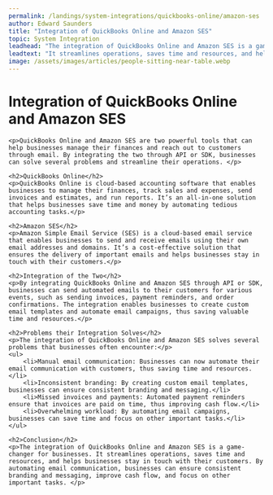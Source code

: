 ```yaml
---
permalink: /landings/system-integrations/quickbooks-online/amazon-ses
author: Edward Saunders
title: "Integration of QuickBooks Online and Amazon SES"
topic: System Integration
leadhead: "The integration of QuickBooks Online and Amazon SES is a game-changer for businesses"
leadtext: "It streamlines operations, saves time and resources, and helps businesses stay in touch with their customers. By automating email communication, businesses can ensure consistent branding and messaging, improve cash flow, and focus on other important tasks."
image: /assets/images/articles/people-sitting-near-table.webp
---
```

<div class="arttext">	<h1>Integration of QuickBooks Online and Amazon SES</h1>
	
	<p>QuickBooks Online and Amazon SES are two powerful tools that can help businesses manage their finances and reach out to customers through email. By integrating the two through API or SDK, businesses can solve several problems and streamline their operations. </p>

	<h2>QuickBooks Online</h2>
	<p>QuickBooks Online is cloud-based accounting software that enables businesses to manage their finances, track sales and expenses, send invoices and estimates, and run reports. It’s an all-in-one solution that helps businesses save time and money by automating tedious accounting tasks.</p>

	<h2>Amazon SES</h2>
	<p>Amazon Simple Email Service (SES) is a cloud-based email service that enables businesses to send and receive emails using their own email addresses and domains. It’s a cost-effective solution that ensures the delivery of important emails and helps businesses stay in touch with their customers.</p>

	<h2>Integration of the Two</h2>
	<p>By integrating QuickBooks Online and Amazon SES through API or SDK, businesses can send automated emails to their customers for various events, such as sending invoices, payment reminders, and order confirmations. The integration enables businesses to create custom email templates and automate email campaigns, thus saving valuable time and resources.</p>

	<h2>Problems their Integration Solves</h2>
	<p>The integration of QuickBooks Online and Amazon SES solves several problems that businesses often encounter:</p>
	<ul>
		<li>Manual email communication: Businesses can now automate their email communication with customers, thus saving time and resources.</li>
		<li>Inconsistent branding: By creating custom email templates, businesses can ensure consistent branding and messaging.</li>
		<li>Missed invoices and payments: Automated payment reminders ensure that invoices are paid on time, thus improving cash flow.</li>
		<li>Overwhelming workload: By automating email campaigns, businesses can save time and focus on other important tasks.</li>
	</ul>

	<h2>Conclusion</h2>
	<p>The integration of QuickBooks Online and Amazon SES is a game-changer for businesses. It streamlines operations, saves time and resources, and helps businesses stay in touch with their customers. By automating email communication, businesses can ensure consistent branding and messaging, improve cash flow, and focus on other important tasks. </p>

</div>